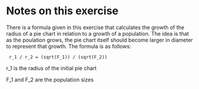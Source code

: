 # Notes on this exercise

There is a formula given in this exercise that calculates the growth of the radius of a pie chart in relation to a growth of a population. The idea is that as the
poulation grows, the pie chart itself should become larger in diameter to represent that growth. The formula is as follows:

` r_1 / r_2 = (sqrt(F_1)) / (sqrt(F_2))`

r_1 is the radius of the initial pie chart

F_1 and F_2 are the population sizes
